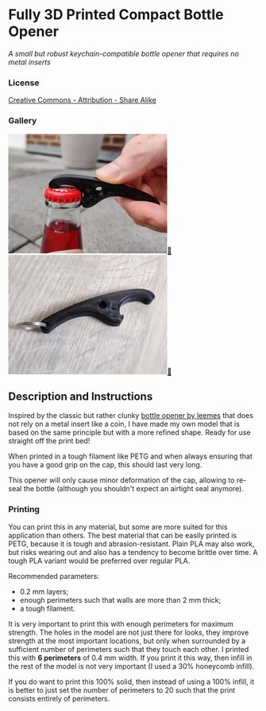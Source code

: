 # Fully 3D Printed Compact Bottle Opener
*A small but robust keychain-compatible bottle opener that requires no metal inserts*

### License
[Creative Commons - Attribution - Share Alike](https://creativecommons.org/licenses/by-sa/4.0/)

### Gallery

![Photo 1](thumbs/photo1.jpg)[🔎](images/photo1.jpg) ![Photo 2](thumbs/photo2.jpg)[🔎](images/photo2.jpg)


## Description and Instructions

Inspired by the classic but rather clunky [bottle opener by leemes](https://www.thingiverse.com/thing:132632/files) that does not rely on a metal insert like a coin, I have made my own model that is based on the same principle but with a more refined shape. Ready for use straight off the print bed!

When printed in a tough filament like PETG and when always ensuring that you have a good grip on the cap, this should last very long.

This opener will only cause minor deformation of the cap, allowing to re-seal the bottle (although you shouldn't expect an airtight seal anymore).


### Printing

You can print this in any material, but some are more suited for this application than others. The best material that can be easily printed is PETG, because it is tough and abrasion-resistant. Plain PLA may also work, but risks wearing out and also has a tendency to become brittle over time. A tough PLA variant would be preferred over regular PLA.

Recommended parameters:
* 0.2 mm layers;
* enough perimeters such that walls are more than 2 mm thick;
* a tough filament.

It is very important to print this with enough perimeters for maximum strength. The holes in the model are not just there for looks, they improve strength at the most important locations, but only when surrounded by a sufficient number of perimeters such that they touch each other. I printed this with **6 perimeters** of 0.4 mm width. If you print it this way, then infill in the rest of the model is not very important (I used a 30% honeycomb infill).

If you do want to print this 100% solid, then instead of using a 100% infill, it is better to just set the number of perimeters to 20 such that the print consists entirely of perimeters.
